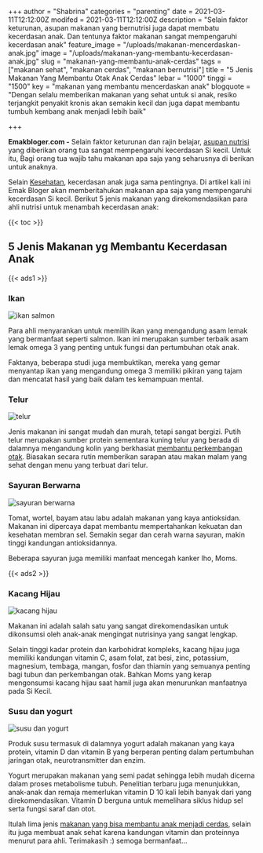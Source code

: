 +++
author = "Shabrina"
categories = "parenting"
date = 2021-03-11T12:12:00Z
modifed = 2021-03-11T12:12:00Z
description = "Selain faktor keturunan, asupan makanan yang bernutrisi juga dapat membatu kecerdasan anak. Dan tentunya faktor makanan sangat mempengaruhi kecerdasan anak"
feature_image = "/uploads/makanan-mencerdaskan-anak.jpg"
image = "/uploads/makanan-yang-membantu-kecerdasan-anak.jpg"
slug = "makanan-yang-membantu-anak-cerdas"
tags = ["makanan sehat", "makanan cerdas", "makanan bernutrisi"]
title = "5 Jenis Makanan Yang Membantu Otak Anak Cerdas"
lebar = "1000"
tinggi = "1500"
key = "makanan yang membantu mencerdaskan anak"
blogquote = "Dengan selalu memberikan makanan yang sehat untuk si anak, resiko terjangkit penyakit kronis akan semakin kecil dan juga dapat membantu tumbuh kembang anak menjadi lebih baik"

+++

**Emakbloger.com -** Selain faktor keturunan dan rajin belajar, [asupan nutrisi](/tags/makanan-bernutrisi) yang diberikan orang tua sangat mempengaruhi kecerdasan Si kecil. Untuk itu, Bagi orang tua wajib tahu makanan apa saja yang seharusnya di berikan untuk anaknya.

Selain [Kesehatan](/tags/makanan-sehat), kecerdasan anak juga sama pentingnya. Di artikel kali ini Emak Bloger akan memberitahukan makanan apa saja yang mempengaruhi kecerdasan Si kecil. Berikut 5 jenis makanan yang direkomendasikan para ahli nutrisi untuk menambah kecerdasan anak:

{{< toc >}}

## 5 Jenis Makanan yg Membantu Kecerdasan Anak

{{< ads1 >}}

### Ikan

![ikan salmon](/uploads/1.jpg "ikan salmon sebagai makanan yang membantu kecerdasan otak anak")

Para ahli menyarankan untuk memilih ikan yang mengandung asam lemak yang bermanfaat seperti salmon. Ikan ini merupakan sumber terbaik asam lemak omega 3 yang penting untuk fungsi dan pertumbuhan otak anak.

Faktanya, beberapa studi juga membuktikan, mereka yang gemar menyantap ikan yang mengandung omega 3 memiliki pikiran yang tajam dan mencatat hasil yang baik dalam tes kemampuan mental.

### Telur

![telur](/uploads/2.jpg "telur")

Jenis makanan ini sangat mudah dan murah, tetapi sangat bergizi. Putih telur merupakan sumber protein sementara kuning telur yang berada di dalamnya mengandung kolin yang berkhasiat [membantu perkembangan otak](/tags/makanan-cerdas). Biasakan secara rutin memberikan sarapan atau makan malam yang sehat dengan menu yang terbuat dari telur.

### Sayuran Berwarna

![sayuran berwarna](/uploads/3.jpg "sayuran berwarna")

Tomat, wortel, bayam atau labu adalah makanan yang kaya antioksidan. Makanan ini dipercaya dapat membantu mempertahankan kekuatan dan kesehatan membran sel. Semakin segar dan cerah warna sayuran, makin tinggi kandungan antioksidannya.

Beberapa sayuran juga memiliki manfaat mencegah kanker lho, Moms.

{{< ads2 >}}

### Kacang Hijau

![kacang hijau](/uploads/4.jpg "kacang hijau")

Makanan ini adalah salah satu yang sangat direkomendasikan untuk dikonsumsi oleh anak-anak mengingat nutrisinya yang sangat lengkap.

Selain tinggi kadar protein dan karbohidrat kompleks, kacang hijau juga memiliki kandungan vitamin C, asam folat, zat besi, zinc, potassium, magnesium, tembaga, mangan, fosfor dan thiamin yang semuanya penting bagi tubun dan perkembangan otak. Bahkan Moms yang kerap mengonsumsi kacang hijau saat hamil juga akan menurunkan manfaatnya pada Si Kecil.

### Susu dan yogurt

![susu dan yogurt](/uploads/5.jpg "susu dan yogurt")

Produk susu termasuk di dalamnya yogurt adalah makanan yang kaya protein, vitamin D dan vitamin B yang berperan penting dalam pertumbuhan jaringan otak, neurotransmitter dan enzim.

Yogurt merupakan makanan yang semi padat sehingga lebih mudah dicerna dalam proses metabolisme tubuh. Penelitian terbaru juga menunjukkan, anak-anak dan remaja memerlukan vitamin D 10 kali lebih banyak dari yang direkomendasikan. Vitamin D berguna untuk memelihara siklus hidup sel serta fungsi saraf dan otot.

Itulah lima jenis [makanan yang bisa membantu anak menjadi cerdas](/tags/makanan-cerdas), selain itu juga membuat anak sehat karena kandungan vitamin dan proteinnya menurut para ahli. Terimakasih :) semoga bermanfaat...
